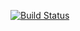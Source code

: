 [![Build Status](https://travis-ci.org/aycagrlyk/myDemoApp.svg?branch=master)](https://travis-ci.org/aycagrlyk/myDemoApp)

